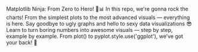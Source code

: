 Matplotlib Ninja: From Zero to Hero! 🥷📊
In this repo, we're gonna rock the charts! From the simplest plots to the most advanced visuals — everything is here.
Say goodbye to ugly graphs and hello to sexy data visualizations 😎
Learn to turn boring numbers into awesome visuals — step by step, example by example.
From plot() to pyplot.style.use('ggplot'), we’ve got your back! 💪
